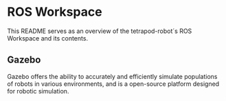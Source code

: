 # ROS Workspace

This README serves as an overview of the tetrapod-robot´s ROS Workspace and its contents.

## Gazebo

Gazebo offers the ability to accurately and efficiently simulate populations of robots in various environments, and is a open-source platform designed for robotic simulation.